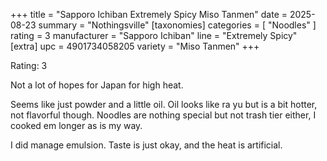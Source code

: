 +++
title = "Sapporo Ichiban Extremely Spicy Miso Tanmen"
date = 2025-08-23
summary = "Nothingsville"
[taxonomies]
categories = [ "Noodles" ]
rating = 3
manufacturer = "Sapporo Ichiban"
line = "Extremely Spicy"
[extra]
upc = 4901734058205
variety = "Miso Tanmen"
+++

Rating: 3

Not a lot of hopes for Japan for high heat.

Seems like just powder and a little oil.
Oil looks like ra yu but is a bit hotter, not flavorful though.
Noodles are nothing special but not trash tier either, I cooked em longer as is my way.

I did manage emulsion.
Taste is just okay, and the heat is artificial.
